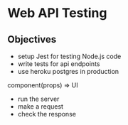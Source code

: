 # Web API Testing

## Objectives

- setup Jest for testing Node.js code
- write tests for api endpoints
- use heroku postgres in production

component(props) => UI

- run the server
- make a request
- check the response
